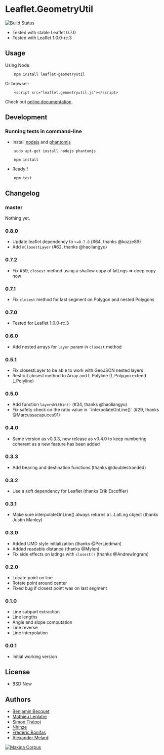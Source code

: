 Leaflet.GeometryUtil
====================

[![Build Status](https://travis-ci.org/makinacorpus/Leaflet.GeometryUtil.png?branch=master)](https://travis-ci.org/makinacorpus/Leaflet.GeometryUtil)

* Tested with stable Leaflet 0.7.0
* Tested with Leaflet 1.0.0-rc.3

Usage
-----

Using Node:

```
    npm install leaflet-geometryutil
```

Or browser:

```
    <script src="leaflet.geometryutil.js"></script>
```


Check out [online documentation](http://makinacorpus.github.io/Leaflet.GeometryUtil/).


Development
-----------

### Running tests in command-line

* Install [nodejs](http://nodejs.org) and [phantomjs](http://phantomjs.org)

```
    sudo apt-get install nodejs phantomjs

    npm install
```

* Ready !

```
    npm test
```

Changelog
---------

### master ###

Nothing yet.

### 0.8.0 ###

* Update leaflet dependency to `>=0.7.0` (#64, thanks @kozze89)
* Add `nClosestLayer` (#62, thanks @haoliangyu)

### 0.7.2 ###

* Fix #59, `closest` method using a shallow copy of latLngs => deep copy now

### 0.7.1 ###

* Fix `closest` method for last segment on Polygon and nested Polygons

### 0.7.0 ###

* Tested for Leaflet 1.0.0-rc.3

### 0.6.0 ###

* Add nested arrays for `layer` param in `closest` method

### 0.5.1 ###

* Fix closestLayer to be able to work with GeoJSON nested layers
* Restrict closest method to Array and L.Polyline (L.Polygon extend L.Polyline)

### 0.5.0 ###

* Add function `layersWithin()` (#34, thanks @haoliangyu)
* Fix safety check on the ratio value in ``interpolateOnLine()` (#29, thanks @Marcussacapuces91)

### 0.4.0 ###

* Same version as v0.3.3, new release as v0.4.0 to keep numbering coherent as a new feature has been added

### 0.3.3 ###

* Add bearing and destination functions (thanks @doublestranded)

### 0.3.2 ###

* Use a soft dependency for Leaflet (thanks Erik Escoffier)

### 0.3.1 ###

* Make sure interpolateOnLine() always returns a L.LatLng object (thanks Justin Manley)

### 0.3.0 ###

* Added UMD style initialization (thanks @PerLiedman)
* Added readable distance (thanks @Mylen)
* Fix side effects on latlngs with `closest()` (thanks @AndrewIngram)

### 0.2.0 ###

* Locate point on line
* Rotate point around center
* Fixed bug if closest point was on last segment

### 0.1.0 ###

* Line subpart extraction
* Line lengths
* Angle and slope computation
* Line reverse
* Line interpolation

### 0.0.1 ###

* Initial working version


License
-------

* BSD New


Authors
-------

* [Benjamin Becquet](https://github.com/bbecquet)
* [Mathieu Leplatre](https://github.com/leplatrem)
* [Simon Thépot](https://github.com/djcoin)
* [Nhinze](https://github.com/nhinze)
* [Frédéric Bonifas](https://github.com/fredericbonifas)
* [Alexander Melard](https://github.com/mylen)

[![Makina Corpus](http://depot.makina-corpus.org/public/logo.gif)](http://makinacorpus.com)
